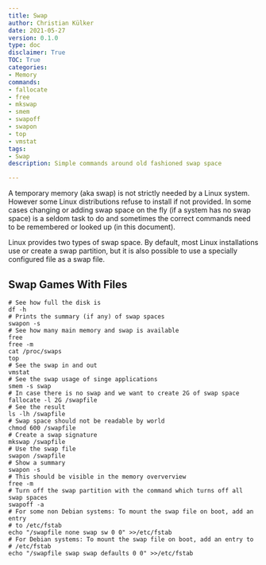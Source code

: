 ```yaml
---
title: Swap
author: Christian Külker
date: 2021-05-27
version: 0.1.0
type: doc
disclaimer: True
TOC: True
categories:
- Memory
commands:
- fallocate
- free
- mkswap
- smem
- swapoff
- swapon
- top
- vmstat
tags:
- Swap
description: Simple commands around old fashioned swap space

---
```


A temporary memory (aka swap) is not strictly needed by a Linux system. However
some Linux distributions refuse to install if not provided. In some cases
changing or adding swap space on the fly (if a system has no swap space) is a
seldom task to do and sometimes the correct commands need to be remembered or
looked up (in this document).

Linux provides two types of swap space. By default, most Linux
installations use or create a swap partition, but it is also possible to use a
specially configured file as a swap file.

## Swap Games With Files

```shell
# See how full the disk is
df -h
# Prints the summary (if any) of swap spaces
swapon -s
# See how many main memory and swap is available
free
free -m
cat /proc/swaps
top
# See the swap in and out
vmstat
# See the swap usage of singe applications
smem -s swap
# In case there is no swap and we want to create 2G of swap space
fallocate -l 2G /swapfile
# See the result
ls -lh /swapfile
# Swap space should not be readable by world
chmod 600 /swapfile
# Create a swap signature
mkswap /swapfile
# Use the swap file
swapon /swapfile
# Show a summary
swapon -s
# This should be visible in the memory oververview
free -m
# Turn off the swap partition with the command which turns off all swap spaces
swapoff -a
# For some non Debian systems: To mount the swap file on boot, add an entry
# to /etc/fstab
echo "/swapfile none swap sw 0 0" >>/etc/fstab
# For Debian systems: To mount the swap file on boot, add an entry to
# /etc/fstab
echo "/swapfile swap swap defaults 0 0" >>/etc/fstab
```


